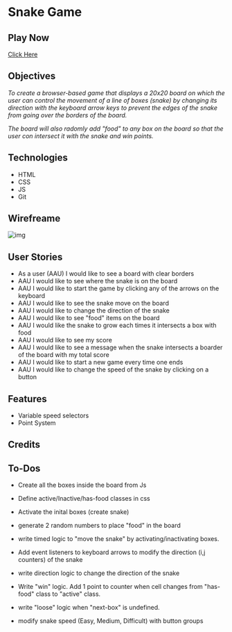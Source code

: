 # Snake Game

## Play Now

[Click Here](https://snake-game-gc.netlify.app)


## Objectives

*To create a browser-based game that displays a 20x20 board on which the user can control the movement of a line of boxes (snake) by changing its direction with the keyboard arrow keys to prevent the edges of the snake from going over the borders of the board.*

*The board will also radomly add "food" to any box on the board so that the user con intersect it with the snake and win points.*

## Technologies

- HTML
- CSS
- JS
- Git

## Wirefreame

![img](https://i.imgur.com/7BSixhE.png)


## User Stories

- As a user (AAU) I would like to see a board with clear borders
- AAU I would like to see where the snake is on the board
- AAU I would like to start the game by clicking any of the arrows on the keyboard
- AAU I would like to see the snake move on the board
- AAU I would like to change the direction of the snake
- AAU I would like to see "food" items on the board
- AAU I would like the snake to grow each times it intersects a box with food
- AAU I would like to see my score
- AAU I would like to see a message when the snake intersects a boarder of the board with my total score
- AAU I would like to start a new game every time one ends
- AAU I would like to change the speed of the snake by clicking on a button

## Features

- Variable speed selectors
- Point System

## Credits



## To-Dos

- Create all the boxes inside the board from Js

- Define active/Inactive/has-food classes in css

- Activate the inital boxes (create snake)

- generate 2 random numbers to place "food" in the board

- write timed logic to "move the snake" by activating/inactivating boxes.

- Add event listeners to keyboard arrows to modify the direction (i,j counters) of the snake

- write direction logic to change the direction of the snake

- Write "win" logic. Add 1 point to counter when cell changes from "has-food" class to "active" class. 

- write "loose" logic when "next-box" is undefined.

- modify snake speed (Easy, Medium, Difficult) with button groups